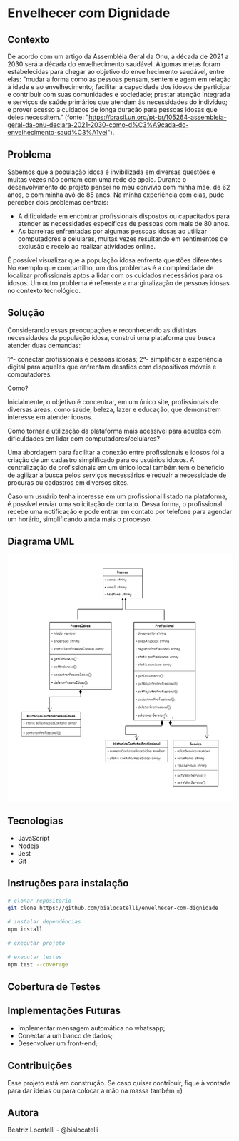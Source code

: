 # Envelhecer com Dignidade

## Contexto
De acordo com um artigo da Assembléia Geral da Onu, a década de 2021 a 2030 será a década do envelhecimento saudável. Algumas metas foram estabelecidas para chegar ao objetivo do envelhecimento saudável, entre elas: "mudar a forma como as pessoas pensam, sentem e agem em relação à idade e ao envelhecimento; facilitar a capacidade dos idosos de participar e contribuir com suas comunidades e sociedade; prestar atenção integrada e serviços de saúde primários que atendam às necessidades do indivíduo; e prover acesso a cuidados de longa duração para pessoas idosas que deles necessitem." (fonte: "https://brasil.un.org/pt-br/105264-assembleia-geral-da-onu-declara-2021-2030-como-d%C3%A9cada-do-envelhecimento-saud%C3%A1vel").


## Problema
Sabemos que a população idosa é invibilizada em diversas questões e muitas vezes não contam com uma rede de apoio. Durante o desenvolvimento do projeto pensei no meu convívio com minha mãe, de 62 anos, e com minha avó de 85 anos. Na minha experiência com elas, pude perceber dois problemas centrais:

- A dificuldade em encontrar profissionais dispostos ou capacitados para atender às necessidades específicas de pessoas com mais de 80 anos.
- As barreiras enfrentadas por algumas pessoas idosas ao utilizar computadores e celulares, muitas vezes resultando em sentimentos de exclusão e receio ao realizar atividades online.

 É possível visualizar que a população idosa enfrenta questões diferentes.  No exemplo que compartilho, um dos problemas é a complexidade de localizar profissionais aptos a lidar com os cuidados necessários para os idosos. Um outro problema é referente a marginalização de pessoas idosas no contexto tecnológico.

## Solução
Considerando essas preocupações e reconhecendo as distintas necessidades da população idosa, construi uma plataforma que busca atender duas demandas: 

1ª- conectar profissionais e pessoas idosas;
2ª- simplificar a experiência digital para aqueles que enfrentam desafios com dispositivos móveis e computadores.

Como?

Inicialmente, o objetivo é concentrar, em um único site, profissionais de diversas áreas, como saúde, beleza, lazer e educação, que demonstrem interesse em atender idosos.

Como tornar a utilização da plataforma mais acessível para aqueles com dificuldades em lidar com computadores/celulares?

Uma abordagem para facilitar a conexão entre profissionais e idosos foi a criação de um cadastro simplificado para os usuários idosos. A centralização de profissionais em um único local também tem o benefício de agilizar a busca pelos serviços necessários e reduzir a necessidade de procuras ou cadastros em diversos sites.

Caso um usuário tenha interesse em um profissional listado na plataforma, é possível enviar uma solicitação de contato. Dessa forma, o profissional recebe uma notificação e pode entrar em contato por telefone para agendar um horário, simplificando ainda mais o processo.

## Diagrama UML
![image](/assets/uml%20envelhecer%20com%20dignidade.jpg)

## Tecnologias
- JavaScript 
- Nodejs
- Jest
- Git

## Instruções para instalação
```bash
# clonar repositório
git clone https://github.com/bialocatelli/envelhecer-com-dignidade
```
```bash
# instalar dependências
npm install
```
```bash
# executar projeto

```
```bash
# executar testes
npm test --coverage
```
## Cobertura de Testes

## Implementações Futuras
- Implementar mensagem automática no whatsapp;
- Conectar a um banco de dados;
- Desenvolver um front-end;

## Contribuições
Esse projeto está em construção. Se caso quiser contribuir, fique à vontade para dar ideias ou para colocar a mão na massa também =)

## Autora
Beatriz Locatelli - @bialocatelli
